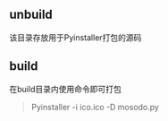 ## unbuild
该目录存放用于Pyinstaller打包的源码

## build
在build目录内使用命令即可打包
> Pyinstaller -i ico.ico -D mosodo.py